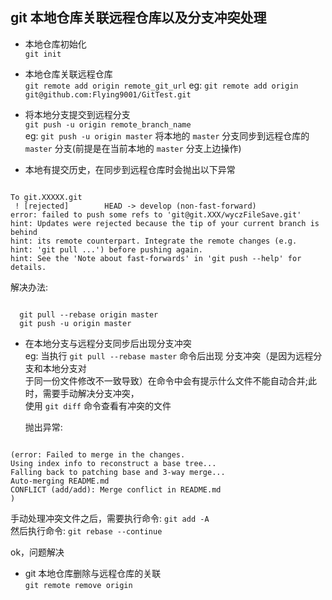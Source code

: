 ## git 本地仓库关联远程仓库以及分支冲突处理  

- 本地仓库初始化  
 `git init`  
    
- 本地仓库关联远程仓库  
  `git remote add origin remote_git_url` 
  eg: `git remote add origin git@github.com:Flying9001/GitTest.git`  
    
- 将本地分支提交到远程分支  
  `git push -u origin remote_branch_name`  
  eg: `git push -u origin master` 将本地的 `master` 分支同步到远程仓库的 `master` 
  分支(前提是在当前本地的 `master` 分支上边操作)
    
- 本地有提交历史，在同步到远程仓库时会抛出以下异常  
<pre><code>
To git.XXXXX.git
 ! [rejected]        HEAD -> develop (non-fast-forward)
error: failed to push some refs to 'git@git.XXX/wyczFileSave.git'
hint: Updates were rejected because the tip of your current branch is behind
hint: its remote counterpart. Integrate the remote changes (e.g.
hint: 'git pull ...') before pushing again.
hint: See the 'Note about fast-forwards' in 'git push --help' for details.
</code></pre>
    
  解决办法: 
<pre><code>
  git pull --rebase origin master  
  git push -u origin master  
</code></pre>  
    
- 在本地分支与远程分支同步后出现分支冲突  
  eg: 当执行 `git pull --rebase master` 命令后出现 分支冲突（是因为远程分支和本地分支对  
    于同一份文件修改不一致导致）在命令中会有提示什么文件不能自动合并;此时，需要手动解决分支冲突，  
    使用 `git diff` 命令查看有冲突的文件  
      
  抛出异常:  
<pre><code>
(error: Failed to merge in the changes.
Using index info to reconstruct a base tree...
Falling back to patching base and 3-way merge...
Auto-merging README.md
CONFLICT (add/add): Merge conflict in README.md
) 
</code></pre>  
    
  手动处理冲突文件之后，需要执行命令: `git add -A `   
  然后执行命令: `git rebase --continue`  
  
  ok，问题解决  

- git 本地仓库删除与远程仓库的关联  
  `git remote remove origin `  
    
  
  
  
         





